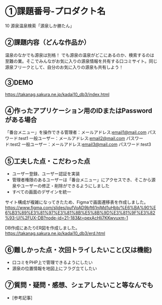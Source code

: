 # ①課題番号-プロダクト名
10 源泉温泉検索「源泉しか勝たん」

## ②課題内容（どんな作品か）
温泉のなかでも源泉は別格！ でも源泉の温泉がどこにあるのか、検索するのは至難の業。そこでみんながお気に入りの源泉情報を共有する口コミサイト。同じ源泉フリークとして、自分のお気に入りの源泉も共有しよう！

## ③DEMO
https://takanag.sakura.ne.jp/kadai10_db3/index.html

## ④作ったアプリケーション用のIDまたはPasswordがある場合
「番台メニュー」を操作できる管理者：メールアドレス:email1@mail.com  パスワード:test1
一般ユーザー：メールアドレス:email2@mail.com  パスワード:test2
一般ユーザー：メールアドレス:email3@mail.com  パスワード:test3

## ⑤工夫した点・こだわった点
- ユーザー登録、ユーザー認証を実装
- 管理者権限のあるユーザーは「番台メニュー」にアクセスでき、そこから源泉やユーザーの修正・削除ができるようにしました
- すべての画面のデザインを統一

サイト構成が複雑になってきたため、Figmaで画面遷移表を作成しました。
https://www.figma.com/slides/pufVoAD9bft61njMd1uHbb/%E6%BA%90%E6%B3%89%E3%81%97%E3%81%8B%E5%8B%9D%E3%81%9F%E3%82%93-UI%2FUX-DB?node-id=21-183&t=pexAcHli7KKwvuxm-1

DB作成にあたりER図を作成しました。
https://takanag.sakura.ne.jp/kadai10_db3/erd.html

## ⑥難しかった点・次回トライしたいこと(又は機能)
- 口コミをPHP上で管理できるようにしたい
- 源泉の位置情報を地図上にフラグ立てしたい

## ⑦質問・疑問・感想、シェアしたいこと等なんでも

- [参考記事]
